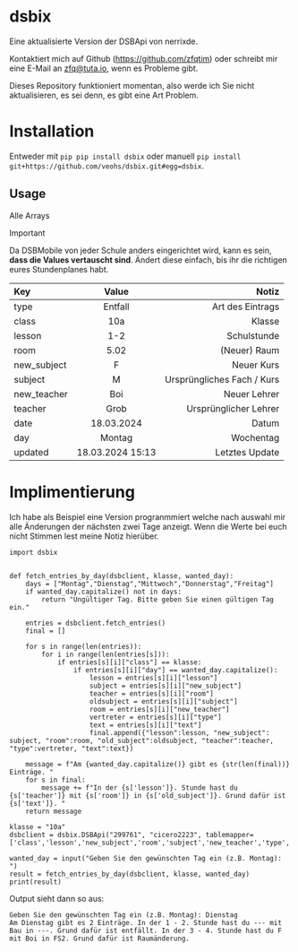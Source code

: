 # dsbix
Eine aktualisierte Version der DSBApi von nerrixde.

Kontaktiert mich auf Github (https://github.com/zfqtim) oder schreibt mir eine E-Mail an zfq@tuta.io, wenn es Probleme gibt.

Dieses Repository funktioniert momentan, also werde ich Sie nicht aktualisieren, es sei denn, es gibt eine Art Problem.

# Installation
Entweder mit `pip pip install dsbix` oder manuell `pip install git+https://github.com/veohs/dsbix.git#egg=dsbix`.

## Usage

Alle Arrays

> [!Important]
> Da DSBMobile von jeder Schule anders eingerichtet wird, kann es sein, **dass die Values vertauscht sind**.
> Ändert diese einfach, bis ihr die richtigen eures Stundenplanes habt.

| Key | Value | Notiz |
| :---         |     :---:      |          ---: |
|type|	Entfall|	Art des Eintrags|
|class|	10a|	Klasse|
|lesson|	1-2|	Schulstunde|
|room|	5.02|	(Neuer) Raum|
|new_subject|	F|	Neuer Kurs|
|subject|	M|	Ursprüngliches Fach / Kurs|
|new_teacher|	Boi|	Neuer Lehrer|
|teacher|	Grob|	Ursprünglicher Lehrer|
|date|	18.03.2024|	Datum|
|day|	Montag|	Wochentag|
|updated|	18.03.2024 15:13|	Letztes Update|

# Implimentierung

Ich habe als Beispiel eine Version progranmmiert welche nach auswahl mir alle Änderungen der nächsten zwei Tage anzeigt. Wenn die Werte bei euch nicht Stimmen lest meine Notiz hierüber.
```
import dsbix


def fetch_entries_by_day(dsbclient, klasse, wanted_day):
    days = ["Montag","Dienstag","Mittwoch","Donnerstag","Freitag"]
    if wanted_day.capitalize() not in days:
        return "Ungültiger Tag. Bitte geben Sie einen gültigen Tag ein."

    entries = dsbclient.fetch_entries()
    final = []

    for s in range(len(entries)):
        for i in range(len(entries[s])):
            if entries[s][i]["class"] == klasse:
                if entries[s][i]["day"] == wanted_day.capitalize():
                    lesson = entries[s][i]["lesson"]
                    subject = entries[s][i]["new_subject"]
                    teacher = entries[s][i]["room"]
                    oldsubject = entries[s][i]["subject"]
                    room = entries[s][i]["new_teacher"]
                    vertreter = entries[s][i]["type"]
                    text = entries[s][i]["text"]
                    final.append({"lesson":lesson, "new_subject": subject, "room":room, "old_subject":oldsubject, "teacher":teacher, "type":vertreter, "text":text})

    message = f"Am {wanted_day.capitalize()} gibt es {str(len(final))} Einträge. "
    for s in final:
        message += f"In der {s['lesson']}. Stunde hast du {s['teacher']} mit {s['room']} in {s['old_subject']}. Grund dafür ist {s['text']}. "
    return message

klasse = "10a"
dsbclient = dsbix.DSBApi("299761", "cicero2223", tablemapper=['class','lesson','new_subject','room','subject','new_teacher','type','text'])

wanted_day = input("Geben Sie den gewünschten Tag ein (z.B. Montag): ")
result = fetch_entries_by_day(dsbclient, klasse, wanted_day)
print(result)
```
Output sieht dann so aus:

```
Geben Sie den gewünschten Tag ein (z.B. Montag): Dienstag
Am Dienstag gibt es 2 Einträge. In der 1 - 2. Stunde hast du --- mit Bau in ---. Grund dafür ist entfällt. In der 3 - 4. Stunde hast du F mit Boi in FS2. Grund dafür ist Raumänderung.
```
